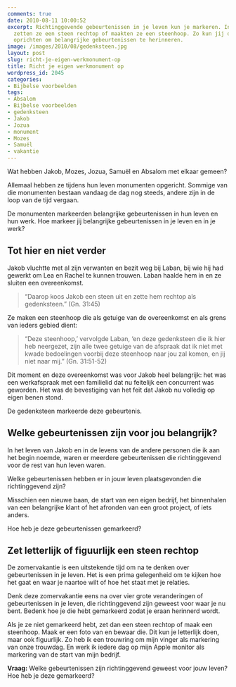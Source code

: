 ```yaml
---
comments: true
date: 2010-08-11 10:00:52
excerpt: Richtinggevende gebeurtenissen in je leven kun je markeren. In het Oude Testament
  zetten ze een steen rechtop of maakten ze een steenhoop. Zo kun jij ook een monument
  oprichten om belangrijke gebeurtenissen te herinneren.
image: /images/2010/08/gedenksteen.jpg
layout: post
slug: richt-je-eigen-werkmonument-op
title: Richt je eigen werkmonument op
wordpress_id: 2045
categories:
- Bijbelse voorbeelden
tags:
- Absalom
- Bijbelse voorbeelden
- gedenksteen
- Jakob
- Jozua
- monument
- Mozes
- Samuël
- vakantie
---
```


Wat hebben Jakob, Mozes, Jozua, Samuël en Absalom met elkaar gemeen?

Allemaal hebben ze tijdens hun leven monumenten opgericht. Sommige van die monumenten bestaan vandaag de dag nog steeds, andere zijn in de loop van de tijd vergaan.

De monumenten markeerden belangrijke gebeurtenissen in hun leven en hun werk. Hoe markeer jij belangrijke gebeurtenissen in je leven en in je werk?





## Tot hier en niet verder


Jakob vluchtte met al zijn verwanten en bezit weg bij Laban, bij wie hij had gewerkt om Lea en Rachel te kunnen trouwen. Laban haalde hem in en ze sluiten een overeenkomst.



> “Daarop koos Jakob een steen uit en zette hem rechtop als gedenksteen.” (Gn. 31:45)



Ze maken een steenhoop die als getuige van de overeenkomst en als grens van ieders gebied dient:



> “Deze steenhoop,’ vervolgde Laban, ‘en deze gedenksteen die ik hier heb neergezet, zijn alle twee getuige van de afspraak dat ik niet met kwade bedoelingen voorbij deze steenhoop naar jou zal komen, en jij niet naar mij.” (Gn. 31:51-52)



Dit moment en deze overeenkomst was voor Jakob heel belangrijk: het was een werkafspraak met een familielid dat nu feitelijk een concurrent was geworden. Het was de bevestiging van het feit dat Jakob nu volledig op eigen benen stond.

De gedenksteen markeerde deze gebeurtenis.



## Welke gebeurtenissen zijn voor jou belangrijk?


In het leven van Jakob en in de levens van de andere personen die ik aan het begin noemde, waren er meerdere gebeurtenissen die richtinggevend voor de rest van hun leven waren.

Welke gebeurtenissen hebben er in jouw leven plaatsgevonden die richtinggevend zijn?

Misschien een nieuwe baan, de start van een eigen bedrijf, het binnenhalen van een belangrijke klant of het afronden van een groot project, of iets anders.

Hoe heb je deze gebeurtenissen gemarkeerd?



## Zet letterlijk of figuurlijk een steen rechtop


De zomervakantie is een uitstekende tijd om na te denken over gebeurtenissen in je leven. Het is een prima gelegenheid om te kijken hoe het gaat en waar je naartoe wilt of hoe het staat met je relaties.

Denk deze zomervakantie eens na over vier grote veranderingen of gebeurtenissen in je leven, die richtinggevend zijn geweest voor waar je nu bent. Bedenk hoe je die hebt gemarkeerd zodat je eraan herinnerd wordt.

Als je ze niet gemarkeerd hebt, zet dan een steen rechtop of maak een steenhoop. Maak er een foto van en bewaar die. Dit kun je letterlijk doen, maar ook figuurlijk.
Zo heb ik een trouwring om mijn vinger als markering van onze trouwdag. En werk ik iedere dag op mijn Apple monitor als markering van de start van mijn bedrijf.

**Vraag:** Welke gebeurtenissen zijn richtinggevend geweest voor jouw leven? Hoe heb je deze gemarkeerd?
